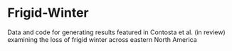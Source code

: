 # Frigid-Winter
Data and code for generating results featured in Contosta et al. (in review) examining the loss of frigid winter across eastern North America
